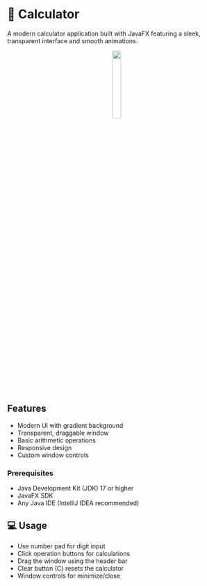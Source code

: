 # 🧮 Calculator 

A modern calculator application built with JavaFX featuring a sleek, transparent interface and smooth animations.

<p align="center">
<img width="20%" length="20%" align="center" src="https://github.com/user-attachments/assets/66b9c90a-c640-438a-9121-b96b9bad4b9a">
</p>

## Features

- Modern UI with gradient background
- Transparent, draggable window
- Basic arithmetic operations
- Responsive design
- Custom window controls

### Prerequisites

- Java Development Kit (JDK) 17 or higher
- JavaFX SDK
- Any Java IDE (IntelliJ IDEA recommended)

## 💻 Usage

- Use number pad for digit input
- Click operation buttons for calculations
- Drag the window using the header bar
- Clear button (C) resets the calculator
- Window controls for minimize/close


